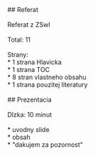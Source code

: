 <div>## Referat</div><div><br></div><div>Referat z ZSwI</div><div><br></div><div>Total: 11</div><div><br></div><div>Strany:</div><div>* 1 strana Hlavicka</div><div>* 1 strana TOC</div><div>* 8 stran vlastneho obsahu</div><div>* 1 strana pouzitej literatury</div><div><br></div><div>## Prezentacia</div><div><br></div><div>Dlzka: 10 minut</div><div><br></div><div>* uvodny slide</div><div>* obsah</div><div>* "dakujem za pozornost"</div>